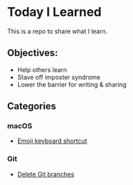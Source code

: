 # Today I Learned

This is a repo to share what I learn.

## Objectives:
* Help others learn
* Stave off imposter syndrome
* Lower the barrier for writing & sharing

## Categories

### macOS
* [Emoji keyboard shortcut](emojis_on_macos_keyboard_shortcut.md)

### Git
* [Delete Git branches](delete_remote_git_branch.md)
